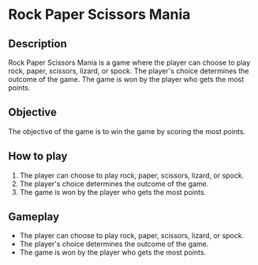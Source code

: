 # Rock Paper Scissors Mania

## Description

Rock Paper Scissors Mania is a game where the player can choose to play rock, paper, scissors, lizard, or spock. The player's choice determines the outcome of the game. The game is won by the player who gets the most points.

## Objective

The objective of the game is to win the game by scoring the most points.

## How to play

1. The player can choose to play rock, paper, scissors, lizard, or spock.
2. The player's choice determines the outcome of the game.
3. The game is won by the player who gets the most points.

## Gameplay

- The player can choose to play rock, paper, scissors, lizard, or spock.
- The player's choice determines the outcome of the game.
- The game is won by the player who gets the most points.
